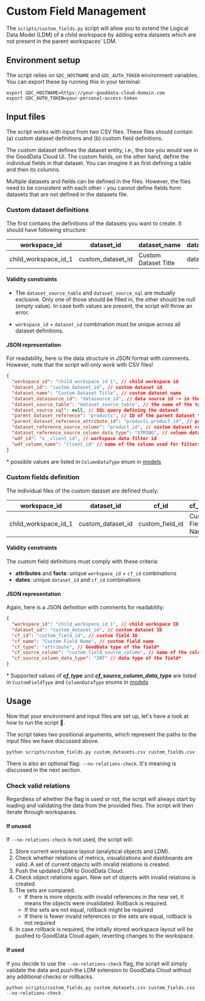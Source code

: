 # Custom Field Management

The `scripts/custom_fields.py` script will allow you to extend the Logical Data Model (LDM) of a child workspace by adding extra datasets which are not present in the parent workspaces' LDM.

## Environment setup

The script relies on `GDC_HOSTNAME` and `GDC_AUTH_TOKEN` environment variables. You can export these by running this in your terminal:

```shell
export GDC_HOSTNAME=https://your-gooddata-cloud-domain.com
export GDC_AUTH_TOKEN=your-personal-access-token
```

## Input files

The script works with input from two CSV files. These files should contain (a) custom dataset definitions and (b) custom field definitions.

The custom dataset defines the dataset entity, i.e., the box you would see in the GoodData Cloud UI. The custom fields, on the other hand, define the individual fields in that dataset. You can imagine it as first defining a table and then its columns.

Multiple datasets and fields can be defined in the files. However, the files need to be consistent with each other - you cannot define fields form datasets that are not defined in the datasets file.

### Custom dataset definitions

The first contains the definitions of the datasets you want to create. It should have following structure:

| workspace_id         | dataset_id        | dataset_name         | dataset_datasource_id | dataset_source_table | dataset_source_sql | parent_dataset_reference | parent_dataset_reference_attribute_id | dataset_reference_source_column | dataset_reference_source_column_data_type | wdf_id | wdf_column_name |
| -------------------- | ----------------- | -------------------- | --------------------- | -------------------- | ------------------ | ------------------------ | ------------------------------------- | ------------------------------- | ----------------------------------------- | ------ | --------------- |
| child_workspace_id_1 | custom_dataset_id | Custom Dataset Title | datasource_id         | dataset_source_table |                    | parent_dataset_id        | parent_dataset.reference_field        | custom_dataset.reference_field  | column data type                          | wdf_id | wdf_column_name |

#### Validity constraints

- The `dataset_source_table` and `dataset_source_sql` are mutually exclusive. Only one of those should be filled in, the other should be null (empty value). In case both values are present, the script will throw an error.

- `workspace_id` + `dataset_id` combination must be unique across all dataset definitions.

#### JSON representation

For readability, here is the data structure in JSON format with comments. However, note that the script will only work with CSV files!

```json
{
  "workspace_id": "child_workspace_id_1", // child workspace id
  "dataset_id": "custom_dataset_id", // custom dataset id
  "dataset_name": "Custom Dataset Title", // custom dataset name
  "dataset_datasource_id": "datasource_id", // data source id -> in the UI, you see it when you go to "manage files"
  "dataset_source_table": "dataset_source_table", // the name of the table in the physical data model
  "dataset_source_sql": null, // SQL query defining the dataset
  "parent_dataset_reference": "products", // ID of the parent dataset to which the custom one will be connected
  "parent_dataset_reference_attribute_id": "products.product_id", // parent dataset column name used fot the "join"
  "dataset_reference_source_column": "product_id", // custom dataset column name used for the "join"
  "dataset_reference_source_column_data_type": "STRING", // column data type*
  "wdf_id": "x__client_id", // workspace data filter id
  "wdf_column_name": "client_id" // name of the column used for filtering
}
```

\* possible values are listed in `ColumnDataType` enum in [models](../scripts/custom_fields/models/custom_data_object.py)

### Custom fields definition

The individual files of the custom dataset are defined thusly:

| workspace_id         | dataset_id        | cf_id           | cf_name           | cf_type   | cf_source_column           | cf_source_column_data_type |
| -------------------- | ----------------- | --------------- | ----------------- | --------- | -------------------------- | -------------------------- |
| child_workspace_id_1 | custom_dataset_id | custom_field_id | Custom Field Name | attribute | custom_field_source_column | INT                        |

#### Validity constraints

The custom field definitions must comply with these criteria:

- **attributes** and **facts**: unique `workspace_id` + `cf_id` combinations
- **dates**: unique `dataset_id` and `cf_id` combinations

#### JSON representation

Again, here is a JSON definition with comments for readability:

```json
{
  "workspace_id": "child_workspace_id_1", // child workspace ID
  "dataset_id": "custom_dataset_id", // custom dataset ID
  "cf_id": "custom_field_id", // custom field ID
  "cf_name": "Custom Field Name", // custom field name
  "cf_type": "attribute", // GoodData type of the field*
  "cf_source_column": "custom_field_source_column", // name of the column in the physical data model
  "cf_source_column_data_type": "INT" // data type of the field*
}
```

\* Supported values of **_cf_type_** and **_cf_source_column_data_type_** are listed in `CustomFieldType` and `ColumnDataType` enums in [models](../scripts/custom_fields/models/custom_data_object.py)

## Usage

Now that your environment and input files are set up, let's have a look at how to run the script 🚀.

The script takes two positional arguments, which represent the paths to the input files we have discussed above.

```shell
python scripts/custom_fields.py custom_datasets.csv custom_fields.csv
```

There is also an optional flag: `--no-relations-check`. It's meaning is discussed in the next section.

### Check valid relations

Regardless of whether the flag is used or not, the script will always start by loading and validating the data from the provided files. The script will then iterate through workspaces.

#### If unused

If `--no-relations-check` is not used, the script will:

1. Store current workspace layout (analytical objects and LDM).
1. Check whether relations of metrics, visualizations and dashboards are valid. A set of current objects with invalid relations is created.
1. Push the updated LDM to GoodData Cloud.
1. Check object relations again. New set of objects with invalid relations is created.
1. The sets are compared.
   - If there is more objects with invalid references in the new set, it means the objects were invalidated. Rollback is required.
   - If the sets are not equal, rollback might be required
   - If there is fewer invalid references or the sets are equal, rollback is not required
1. In case rollback is required, the initally stored workspace layout will be pushed to GoodData Cloud again, reverting changes to the workspace.

#### If used

If you decide to use the `--no-relations-check` flag, the script will simply validate the data and push the LDM extension to GoodData Cloud without any additional checks or rollbacks.

```shell
python scripts/custom_fields.py custom_datasets.csv custom_fields.csv --no-relations-check
```

